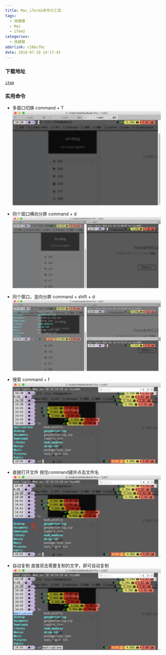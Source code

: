 ```yaml
---
title: Mac_iTerm2命令行工具
tags:
  - 快捷键
  - Mac
  - iTem2
categories:
  - 快捷键
abbrlink: c16bcf6c
date: 2018-07-18 14:17:42
---
```


### 下载地址
[`item`](http://www.iterm2.com)

### 实用命令
- 多窗口切换 command + T
  ![](https://raw.githubusercontent.com/zhangmiaocc/blogImageResource/master/img/20190716110857.png)
<!--more-->
- 同个窗口横向分屏 command + d
  ![](https://raw.githubusercontent.com/zhangmiaocc/blogImageResource/master/img/20190719153654.png)

- 同个窗口，竖向分屏 command + shift + d
  ![](https://raw.githubusercontent.com/zhangmiaocc/blogImageResource/master/img/20190719153851.png)

- 搜索 command + f
  ![](https://raw.githubusercontent.com/zhangmiaocc/blogImageResource/master/img/20190719154001.png)

- 直接打开文件 按住command键并点击文件名
  ![](https://raw.githubusercontent.com/zhangmiaocc/blogImageResource/master/img/20190719154107.png)

- 自动复制 直接双击需要复制的文字，即可自动复制
  ![](https://raw.githubusercontent.com/zhangmiaocc/blogImageResource/master/img/20190719154457.png)

